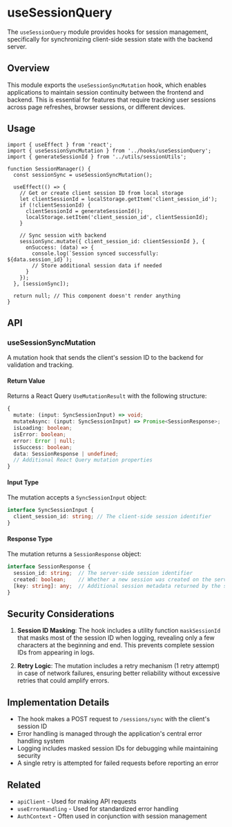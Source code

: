 # useSessionQuery

The `useSessionQuery` module provides hooks for session management, specifically for synchronizing client-side session state with the backend server.

## Overview

This module exports the `useSessionSyncMutation` hook, which enables applications to maintain session continuity between the frontend and backend. This is essential for features that require tracking user sessions across page refreshes, browser sessions, or different devices.

## Usage

```tsx
import { useEffect } from 'react';
import { useSessionSyncMutation } from '../hooks/useSessionQuery';
import { generateSessionId } from '../utils/sessionUtils';

function SessionManager() {
  const sessionSync = useSessionSyncMutation();
  
  useEffect(() => {
    // Get or create client session ID from local storage
    let clientSessionId = localStorage.getItem('client_session_id');
    if (!clientSessionId) {
      clientSessionId = generateSessionId();
      localStorage.setItem('client_session_id', clientSessionId);
    }
    
    // Sync session with backend
    sessionSync.mutate({ client_session_id: clientSessionId }, {
      onSuccess: (data) => {
        console.log(`Session synced successfully: ${data.session_id}`);
        // Store additional session data if needed
      }
    });
  }, [sessionSync]);
  
  return null; // This component doesn't render anything
}
```

## API

### useSessionSyncMutation

A mutation hook that sends the client's session ID to the backend for validation and tracking.

#### Return Value

Returns a React Query `UseMutationResult` with the following structure:

```typescript
{
  mutate: (input: SyncSessionInput) => void;
  mutateAsync: (input: SyncSessionInput) => Promise<SessionResponse>;
  isLoading: boolean;
  isError: boolean;
  error: Error | null;
  isSuccess: boolean;
  data: SessionResponse | undefined;
  // Additional React Query mutation properties
}
```

#### Input Type

The mutation accepts a `SyncSessionInput` object:

```typescript
interface SyncSessionInput {
  client_session_id: string; // The client-side session identifier
}
```

#### Response Type

The mutation returns a `SessionResponse` object:

```typescript
interface SessionResponse {
  session_id: string;  // The server-side session identifier
  created: boolean;    // Whether a new session was created on the server
  [key: string]: any;  // Additional session metadata returned by the server
}
```

## Security Considerations

1. **Session ID Masking**: The hook includes a utility function `maskSessionId` that masks most of the session ID when logging, revealing only a few characters at the beginning and end. This prevents complete session IDs from appearing in logs.

2. **Retry Logic**: The mutation includes a retry mechanism (1 retry attempt) in case of network failures, ensuring better reliability without excessive retries that could amplify errors.

## Implementation Details

- The hook makes a POST request to `/sessions/sync` with the client's session ID
- Error handling is managed through the application's central error handling system
- Logging includes masked session IDs for debugging while maintaining security
- A single retry is attempted for failed requests before reporting an error

## Related

- `apiClient` - Used for making API requests
- `useErrorHandling` - Used for standardized error handling
- `AuthContext` - Often used in conjunction with session management 